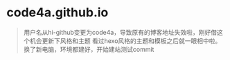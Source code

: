 # code4a.github.io

> 用户名从hi-github变更为code4a，导致原有的博客地址失效啦，刚好借这个机会更新下风格和主题
> 看过hexo风格的主题和模板之后就一眼相中啦。换了新电脑，环境都建好，开始建站测试commit

